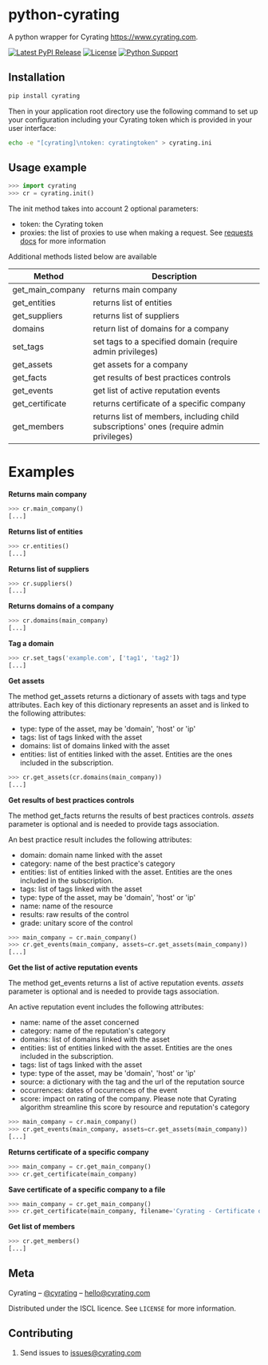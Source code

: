 # python-cyrating

A python wrapper for Cyrating https://www.cyrating.com.

[![Latest PyPI Release](https://img.shields.io/pypi/v/cyrating.svg)](https://pypi.org/project/cyrating/)
[![License](https://img.shields.io/pypi/l/cyrating.svg)](https://github.com/wq/python-requirejs/blob/master/LICENSE)
[![Python Support](https://img.shields.io/pypi/pyversions/cyrating.svg)](https://pypi.org/project/cyrating/)

## Installation
```sh
pip install cyrating
```

Then in your application root directory use the following command to set up your configuration including your Cyrating token which is provided in your user interface:

```sh
echo -e "[cyrating]\ntoken: cyratingtoken" > cyrating.ini
```


## Usage example

```python
>>> import cyrating
>>> cr = cyrating.init()
```

The init method takes into account 2 optional parameters:

- token: the Cyrating token
- proxies: the list of proxies to use when making a request. See [requests docs](https://requests.readthedocs.io/en/master/user/advanced/#proxies) for more information

Additional methods listed below are available

Method  | Description
------------- | -------------
get_main_company | returns main company
get_entities  | returns list of entities
get_suppliers | returns list of suppliers
domains | return list of domains for a company
set_tags | set tags to a specified domain (require admin privileges)
get_assets | get assets for a company
get_facts | get results of best practices controls
get_events | get list of active reputation events
get_certificate | returns certificate of a specific company
get_members | returns list of members, including child subscriptions' ones (require admin privileges)

# Examples

**Returns main company**
```python
>>> cr.main_company()
[...]
```

**Returns list of entities**
```python
>>> cr.entities()
[...]
```

**Returns list of suppliers**
```python
>>> cr.suppliers()
[...]
```

**Returns domains of a company**
```python
>>> cr.domains(main_company)
[...]
```

**Tag a domain**
```python
>>> cr.set_tags('example.com', ['tag1', 'tag2'])
[...]
```

**Get assets**

The method get_assets returns a dictionary of assets with tags and type attributes. Each key of this dictionary represents an asset and is linked to the following attributes:

- type: type of the asset, may be 'domain', 'host' or 'ip'
- tags: list of tags linked with the asset
- domains: list of domains linked with the asset
- entities: list of entities linked with the asset. Entities are the ones included in the subscription.



```python
>>> cr.get_assets(cr.domains(main_company))
[...]
```


**Get results of best practices controls**

The method get_facts returns the results of best practices controls. _assets_
parameter is optional and is needed to provide tags association.

An best practice result includes the following attributes:

- domain: domain name linked with the asset
- category: name of the best practice's category
- entities: list of entities linked with the asset. Entities are the ones included in the subscription.
- tags: list of tags linked with the asset
- type: type of the asset, may be 'domain', 'host' or 'ip'
- name: name of the resource
- results: raw results of the control
- grade: unitary score of the control

```python
>>> main_company = cr.main_company()
>>> cr.get_events(main_company, assets=cr.get_assets(main_company))
[...]
```


**Get the list of active reputation events**

The method get_events returns a list of active reputation events. _assets_
parameter is optional and is needed to provide tags association.

An active reputation event includes the following attributes:

- name: name of the asset concerned
- category: name of the reputation's category
- domains: list of domains linked with the asset
- entities: list of entities linked with the asset. Entities are the ones included in the subscription.
- tags: list of tags linked with the asset
- type: type of the asset, may be 'domain', 'host' or 'ip'
- source: a dictionary with the tag and the url of the reputation source
- occurrences: dates of occurrences of the event
- score: impact on rating of the company. Please note that Cyrating algorithm streamline this score by resource and reputation's category

```python
>>> main_company = cr.main_company()
>>> cr.get_events(main_company, assets=cr.get_assets(main_company))
[...]
```

**Returns certificate of a specific company**
```python
>>> main_company = cr.get_main_company()
>>> cr.get_certificate(main_company)
```

**Save certificate of a specific company to a file**
```python
>>> main_company = cr.get_main_company()
>>> cr.get_certificate(main_company, filename='Cyrating - Certificate of {}.pdf'.format(main_company['name']))
```

**Get list of members**
```python
>>> cr.get_members()
[...]
```

## Meta

Cyrating – [@cyrating](https://twitter.com/cyrating) – hello@cyrating.com

Distributed under the ISCL licence. See ``LICENSE`` for more information.


## Contributing

1. Send issues to issues@cyrating.com


